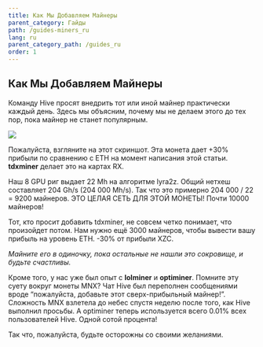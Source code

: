 ```yaml
---
title: Как Мы Добавляем Майнеры
parent_category: Гайды
path: /guides-miners_ru
lang: ru
parent_category_path: /guides_ru
order: 1
---
```


## Как Мы Добавляем Майнеры
Команду Hive просят внедрить тот или иной майнер практически каждый день. Здесь мы объясним, почему мы не делаем этого до тех пор, пока майнер не станет популярным.

<img src="http://forum.hiveos.farm/uploads/editor/r6/dyqion5c9r9u.png">

Пожалуйста, взгляните на этот скриншот. Эта монета дает +30% прибыли по сравнению с ETH на момент написания этой статьи. **tdxminer** делает это на картах RX.

Наш 8 GPU риг выдает 22 Mh на алгоритме lyra2z. Общий нетхеш составляет 204 Gh/s (204 000 Mh/s). Так что это примерно 204 000 / 22 = 9200 майнеров. ЭТО ЦЕЛАЯ СЕТЬ ДЛЯ ЭТОЙ МОНЕТЫ! Почти 10000 майнеров!

Тот, кто просит добавить tdxminer, не совсем четко понимает, что произойдет потом. Нам нужно ещё 3000 майнеров, чтобы вывести вашу прибыль на уровень ETH. -30% от прибыли XZC.

_Майните его в одиночку, пока остальные не нашли это сокровище, и будьте счастливы._

Кроме того, у нас уже был опыт с **lolminer** и **optiminer**. Помните эту суету вокруг монеты MNX? Чат Hive был переполнен сообщениями вроде “пожалуйста, добавьте этот сверх-прибыльный майнер!”. Сложность MNX взлетела до небес спустя неделю после того, как Hive выполнил просьбы. А optiminer теперь используется всего 0.01% всех пользователей Hive. Одной сотой процента!

Так что, пожалуйста, будьте осторожны со своими желаниями.
